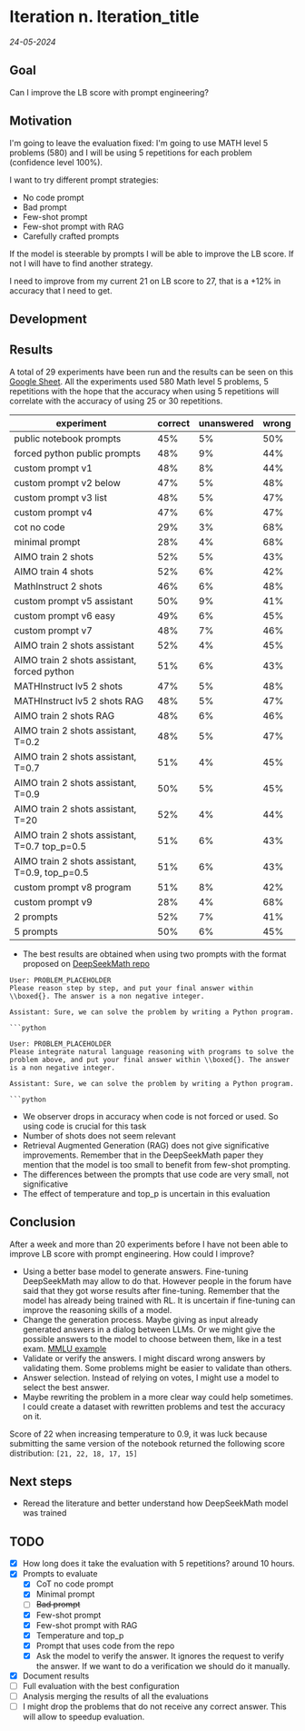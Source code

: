 # Iteration n. Iteration_title

_24-05-2024_

## Goal

Can I improve the LB score with prompt engineering?

## Motivation

I'm going to leave the evaluation fixed: I'm going to use MATH level 5 problems (580) and I will be using 5 repetitions for each problem (confidence level 100%).

I want to try different prompt strategies:

- No code prompt
- Bad prompt
- Few-shot prompt
- Few-shot prompt with RAG
- Carefully crafted prompts

If the model is steerable by prompts I will be able to improve the LB score. If not
I will have to find another strategy.

I need to improve from my current 21 on LB score to 27, that is a +12% in accuracy that I need to get.

## Development

## Results

A total of 29 experiments have been run and the results can be seen on this [Google Sheet](https://docs.google.com/spreadsheets/d/1GgHY7C09sKe5qqVuubXWIYllxMZY5PWAHT54cc_NOIU/edit#gid=1082486122&range=A5).
All the experiments used 580 Math level 5 problems, 5 repetitions with the hope that the accuracy when
using 5 repetitions will correlate with the accuracy of using 25 or 30 repetitions.

| experiment                                     | correct | unanswered | wrong |
|------------------------------------------------|---------|------------|-------|
| public notebook prompts                        | 45%     | 5%         | 50%   |
| forced python public prompts                   | 48%     | 9%         | 44%   |
| custom prompt v1                               | 48%     | 8%         | 44%   |
| custom prompt v2 below                         | 47%     | 5%         | 48%   |
| custom prompt v3 list                          | 48%     | 5%         | 47%   |
| custom prompt v4                               | 47%     | 6%         | 47%   |
| cot no code                                    | 29%     | 3%         | 68%   |
| minimal prompt                                 | 28%     | 4%         | 68%   |
| AIMO train 2 shots                             | 52%     | 5%         | 43%   |
| AIMO train 4 shots                             | 52%     | 6%         | 42%   |
| MathInstruct 2 shots                           | 46%     | 6%         | 48%   |
| custom prompt v5 assistant                     | 50%     | 9%         | 41%   |
| custom prompt v6 easy                          | 49%     | 6%         | 45%   |
| custom prompt v7                               | 48%     | 7%         | 46%   |
| AIMO train 2 shots assistant                   | 52%     | 4%         | 45%   |
| AIMO train 2 shots assistant, forced python    | 51%     | 6%         | 43%   |
| MATHInstruct lv5 2 shots                       | 47%     | 5%         | 48%   |
| MATHInstruct lv5 2 shots RAG                   | 48%     | 5%         | 47%   |
| AIMO train 2 shots RAG                         | 48%     | 6%         | 46%   |
| AIMO train 2 shots assistant, T=0.2            | 48%     | 5%         | 47%   |
| AIMO train 2 shots assistant, T=0.7            | 51%     | 4%         | 45%   |
| AIMO train 2 shots assistant, T=0.9            | 50%     | 5%         | 45%   |
| AIMO train 2 shots assistant, T=20             | 52%     | 4%         | 44%   |
| AIMO train 2 shots assistant, T=0.7 top_p=0.5  | 51%     | 6%         | 43%   |
| AIMO train 2 shots assistant, T=0.9, top_p=0.5 | 51%     | 6%         | 43%   |
| custom prompt v8 program                       | 51%     | 8%         | 42%   |
| custom prompt v9                               | 28%     | 4%         | 68%   |
| 2 prompts                                      | 52%     | 7%         | 41%   |
| 5 prompts                                      | 50%     | 6%         | 45%   |

- The best results are obtained when using two prompts with the format proposed on [DeepSeekMath repo](https://github.com/deepseek-ai/DeepSeek-Math/tree/main/evaluation)

```
User: PROBLEM_PLACEHOLDER
Please reason step by step, and put your final answer within \\boxed{}. The answer is a non negative integer.

Assistant: Sure, we can solve the problem by writing a Python program.

```python

User: PROBLEM_PLACEHOLDER
Please integrate natural language reasoning with programs to solve the problem above, and put your final answer within \\boxed{}. The answer is a non negative integer.

Assistant: Sure, we can solve the problem by writing a Python program.

```python
```

- We observer drops in accuracy when code is not forced or used. So using code is crucial for this task
- Number of shots does not seem relevant
- Retrieval Augmented Generation (RAG) does not give significative improvements. Remember that in the
  DeepSeekMath paper they mention that the model is too small to benefit from few-shot prompting.
- The differences between the prompts that use code are very small, not significative
- The effect of temperature and top_p is uncertain in this evaluation

## Conclusion

After a week and more than 20 experiments before I have not been able to improve LB score with prompt engineering. How could I improve?

- Using a better base model to generate answers. Fine-tuning DeepSeekMath may allow to do that.
  However people in the forum have said that they got worse results after fine-tuning. Remember that
  the model has already being trained with RL.
  It is uncertain if fine-tuning can improve the reasoning skills of a model.
- Change the generation process. Maybe giving as input already generated answers in a dialog between LLMs.
  Or we might give the possible answers to the model to choose between them, like in a test exam. [MMLU example](https://github.com/deepseek-ai/DeepSeek-Math/blob/main/evaluation/few_shot_prompts/cot_mmlu_stem_4_shot.py)
- Validate or verify the answers. I might discard wrong answers by validating them. Some problems might
  be easier to validate than others.
- Answer selection. Instead of relying on votes, I might use a model to select the best answer.
- Maybe rewriting the problem in a more clear way could help sometimes. I could create a dataset with rewritten problems and test the accuracy on it.

Score of 22 when increasing temperature to 0.9, it was luck because submitting the same version of the
notebook returned the following score distribution: `[21, 22, 18, 17, 15]`

## Next steps

- Reread the literature and better understand how DeepSeekMath model was trained

## TODO

- [x] How long does it take the evaluation with 5 repetitions? around 10 hours.
- [x] Prompts to evaluate
  - [x] CoT no code prompt
  - [x] Minimal prompt
  - [ ] ~~Bad prompt~~
  - [x] Few-shot prompt
  - [x] Few-shot prompt with RAG
  - [x] Temperature and top_p
  - [x] Prompt that uses code from the repo
  - [x] Ask the model to verify the answer. It ignores the request to verify the answer. If we want to do a verification we should do it manually.
- [x] Document results
- [ ] Full evaluation with the best configuration
- [ ] Analysis merging the results of all the evaluations
- [ ] I might drop the problems that do not receive any correct answer. This will allow to speedup evaluation.
